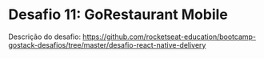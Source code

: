 # Desafio 11: GoRestaurant Mobile
Descrição do desafio: https://github.com/rocketseat-education/bootcamp-gostack-desafios/tree/master/desafio-react-native-delivery
